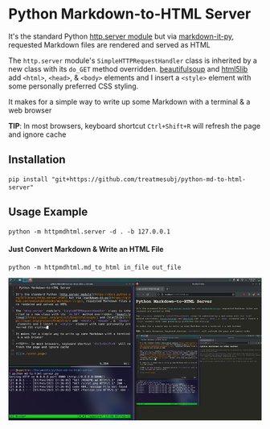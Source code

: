 # Python Markdown-to-HTML Server

It's the standard Python [http.server module](https://docs.python.org/3/library/http.server.html) but via [markdown-it-py](https://github.com/executablebooks/markdown-it-py), requested Markdown files are rendered and served as HTML

The `http.server` module's `SimpleHTTPRequestHandler` class is inherited by a new class with its `do_GET` method overridden. [beautifulsoup](https://pypi.org/project/beautifulsoup4/) and [html5lib](https://pypi.org/project/html5lib/) add `<html>`, `<head>`, & `<body>` elements and I insert a `<style>` element with some personally preferred CSS styling.

It makes for a simple way to write up some Markdown with a terminal & a web browser

**TIP**: In most browsers, keyboard shortcut `Ctrl+Shift+R` will refresh the page and ignore cache

## Installation
```
pip install "git+https://github.com/treatmesubj/python-md-to-html-server"
```

## Usage Example
```
python -m httpmdhtml.server -d . -b 127.0.0.1
```
#### Just Convert Markdown & Write an HTML File
```
python -m httpmdhtml.md_to_html in_file out_file
```

![](<./scrot.png>)
